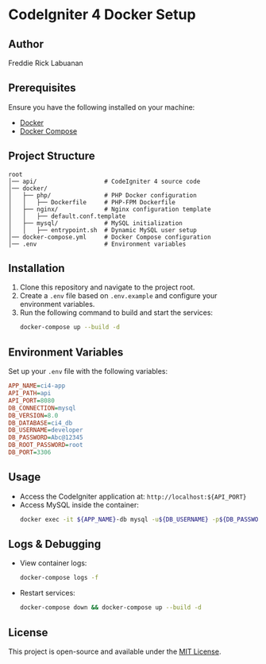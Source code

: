 # CodeIgniter 4 Docker Setup

## Author
Freddie Rick Labuanan

## Prerequisites
Ensure you have the following installed on your machine:
- [Docker](https://docs.docker.com/get-docker/)
- [Docker Compose](https://docs.docker.com/compose/install/)

## Project Structure
```
root
│── api/                   # CodeIgniter 4 source code
│── docker/
│   ├── php/               # PHP Docker configuration
│   │   ├── Dockerfile     # PHP-FPM Dockerfile
│   ├── nginx/             # Nginx configuration template
│   │   ├── default.conf.template
│   ├── mysql/             # MySQL initialization
│   │   ├── entrypoint.sh  # Dynamic MySQL user setup
│── docker-compose.yml     # Docker Compose configuration
│── .env                   # Environment variables
```

## Installation
1. Clone this repository and navigate to the project root.
2. Create a `.env` file based on `.env.example` and configure your environment variables.
3. Run the following command to build and start the services:
   ```sh
   docker-compose up --build -d
   ```

## Environment Variables
Set up your `.env` file with the following variables:
```ini
APP_NAME=ci4-app
API_PATH=api
API_PORT=8080
DB_CONNECTION=mysql
DB_VERSION=8.0
DB_DATABASE=ci4_db
DB_USERNAME=developer
DB_PASSWORD=Abc@12345
DB_ROOT_PASSWORD=root
DB_PORT=3306
```

## Usage
- Access the CodeIgniter application at: `http://localhost:${API_PORT}`
- Access MySQL inside the container:
  ```sh
  docker exec -it ${APP_NAME}-db mysql -u${DB_USERNAME} -p${DB_PASSWORD}
  ```

## Logs & Debugging
- View container logs:
  ```sh
  docker-compose logs -f
  ```
- Restart services:
  ```sh
  docker-compose down && docker-compose up --build -d
  ```

## License
This project is open-source and available under the [MIT License](LICENSE).

